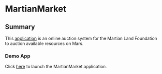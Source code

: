 # MartianMarket

## Summary

This [application](https://kowsi.github.io/Cryptoright/) is an online auction system for the Martian Land Foundation to auction available resources on Mars.

### Demo App

Click [here](frontend/index.html) to launch the MartianMarket application.
